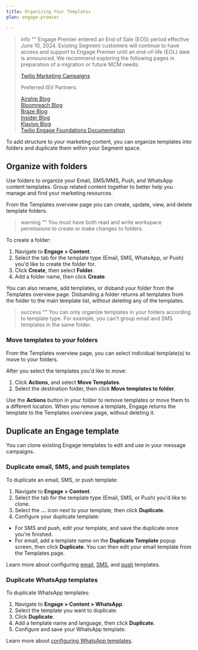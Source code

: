 ```yaml
---
title: Organizing Your Templates
plan: engage-premier

---
```

> info ""
> Engage Premier entered an End of Sale (EOS) period effective  June 10, 2024. Existing Segment customers will continue to have access and support to Engage Premier until an end-of-life (EOL) date is announced. We recommend exploring the following pages in preparation of a migration or future MCM needs:
> 
>[Twilio Marketing Campaigns](https://www.twilio.com/en-us/sendgrid/marketing-campaigns)
>
>Preferred ISV Partners:
>
>[Airship Blog](https://www.twilio.com/en-us/blog/airship-integrated-customer-experience) <br>
>[Bloomreach Blog](https://www.twilio.com/en-us/blog/bloomreach-ecommerce-personalization) <br>
>[Braze Blog](https://www.twilio.com/en-us/blog/braze-conversational-marketing-campaigns) <br>
>[Insider Blog](https://www.twilio.com/en-us/blog/insider-cross-channel-customer-experience) <br>
>[Klaviyo Blog](https://www.twilio.com/en-us/blog/klaviyo-powering-smarter-digital-relationships) <br>
>[Twilio Engage Foundations Documentation](https://segment.com/docs/engage/quickstart/) <br>

To add structure to your marketing content, you can organize templates into folders and duplicate them within your Segment space.

## Organize with folders

Use folders to organize your Email, SMS/MMS, Push, and WhatsApp content templates. Group related content together to better help you manage and find your marketing resources.
 
From the Templates overview page you can create, update, view, and delete template folders.

> warning ""
> You must have both read and write workspace permissions to create or make changes to folders.
 

To create a folder:

1. Navigate to **Engage > Content**.
2. Select the tab for the template type (Email, SMS, WhatsApp, or Push) you'd like to create the folder for. 
3. Click **Create**, then select **Folder**.
4. Add a folder name, then click **Create**. 
 
You can also rename, add templates, or disband your folder from the Templates overview page. Disbanding a folder returns all templates from the folder to the main template list, without deleting any of the templates.

> success ""
> You can only organize templates in your folders according to template type. For example, you can't group email and SMS templates in the same folder.

### Move templates to your folders

From the Templates overview page, you can select individual template(s) to move to your folders. 

After you select the templates you'd like to move:
1. Click **Actions**, and select **Move Templates**.
2. Select the destination folder, then click **Move templates to folder**.

Use the **Actions** button in your folder to remove templates or move them to a different location. When you remove a template, Engage returns the template to the Templates overview page, without deleting it.  

## Duplicate an Engage template

You can clone existing Engage templates to edit and use in your message campaigns.

### Duplicate email, SMS, and push templates

To duplicate an email, SMS, or push template: 

1. Navigate to **Engage > Content**.
2. Select the tab for the template type (Email, SMS, or Push) you'd like to clone.
3. Select the **...** icon next to your template, then click **Duplicate**.
4. Configure your duplicate template:
- For SMS and push, edit your template, and save the duplicate once you're finished.
- For email, add a template name on the **Duplicate Template** popup screen, then click **Duplicate**. You can then edit your email template from the Templates page.

Learn more about configuring [email](/docs/engage/content/email/template/), [SMS](/docs/engage/content/sms/template/), and [push](/docs/engage/content/mobile-push/) templates.

### Duplicate WhatsApp templates

To duplicate WhatsApp templates:

1. Navigate to **Engage > Content > WhatsApp**. 
2. Select the template you want to duplicate.
3. Click **Duplicate**.
4. Add a template name and language, then click **Duplicate**. 
5. Configure and save your WhatsApp template.

Learn more about [configuring WhatsApp templates](/docs/engage/content/whatsapp/).